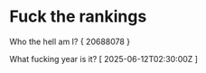 # Fuck the rankings

Who the hell am I?
{ 20688078 }

What fucking year is it?
[ 2025-06-12T02:30:00Z ]
